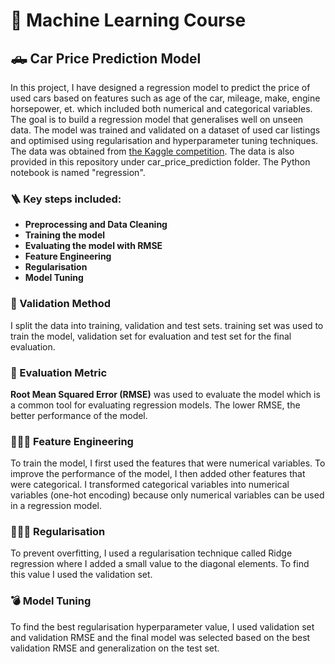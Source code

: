# 🔭 Machine Learning Course


## 🛻 Car Price Prediction Model

In this project, I have designed a regression model to predict the price of used cars based on features such as age of the car, mileage, make, engine horsepower, et. which included both numerical and categorical variables. The goal is to build a regression model that generalises well on unseen data. The model was trained and validated on a dataset of used car listings and optimised using regularisation and hyperparameter tuning techniques. The data was obtained from [the Kaggle competition](https://www.kaggle.com/datasets/CooperUnion/cardataset). The data is also provided in this repository under car_price_prediction folder. The Python notebook is named "regression".

### 🪜 Key steps included:


- **Preprocessing and Data Cleaning**
- **Training the model**
- **Evaluating the model with RMSE**
- **Feature Engineering**
- **Regularisation**
- **Model Tuning**

### 🧪 Validation Method

I split the data into training, validation and test sets. training set was used to train the model, validation set for evaluation and test set for the final evaluation. 

### 🔬 Evaluation Metric

**Root Mean Squared Error (RMSE)**  was used to evaluate the model which is a common tool for evaluating regression models. The lower RMSE, the better performance of the model.

### 🕵🏻‍♀️ Feature Engineering
To train the model, I first used the features that were numerical variables. To improve the performance of the model, I then added other features that were categorical. I transformed categorical variables into numerical variables (one-hot encoding) because only numerical variables can be used in a regression model. 

### 👩🏻‍🔧 Regularisation
To prevent overfitting, I used a regularisation technique called Ridge regression where I added a small value to the diagonal elements. To find this value I used the validation set.

### 💣 Model Tuning
To find the best regularisation hyperparameter value, I used validation set and validation RMSE and the final model was selected based on the best validation RMSE and generalization on the test set. 
